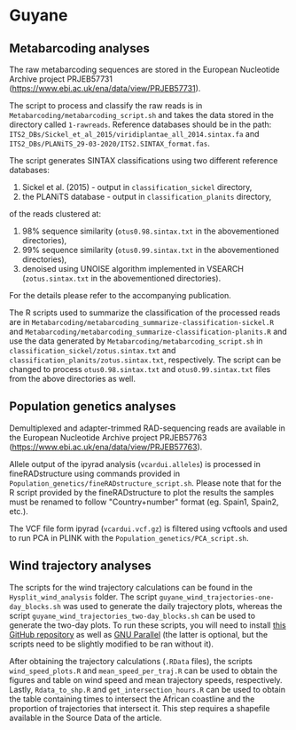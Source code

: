 # Guyane

## Metabarcoding analyses

The raw metabarcoding sequences are stored in the European Nucleotide Archive project PRJEB57731 (https://www.ebi.ac.uk/ena/data/view/PRJEB57731).

The script to process and classify the raw reads is in `Metabarcoding/metabarcoding_script.sh` and takes the data stored in the directory called `1-rawreads`. Reference databases should be in the path: `ITS2_DBs/Sickel_et_al_2015/viridiplantae_all_2014.sintax.fa` and `ITS2_DBs/PLANiTS_29-03-2020/ITS2.SINTAX_format.fas`.

The script generates SINTAX classifications using two different reference databases:
1. Sickel et al. (2015) - output in `classification_sickel` directory,
2. the PLANiTS database - output in `classification_planits` directory,

of the reads clustered at:
1. 98% sequence similarity (`otus0.98.sintax.txt` in the abovementioned directories),
2. 99% sequence similarity (`otus0.99.sintax.txt` in the abovementioned directories),
3. denoised using UNOISE algorithm implemented in VSEARCH (`zotus.sintax.txt` in the abovementioned directories).


For the details please refer to the accompanying publication.


The R scripts used to summarize the classification of the processed reads are in `Metabarcoding/metabarcoding_summarize-classification-sickel.R` and `Metabarcoding/metabarcoding_summarize-classification-planits.R` and use the data generated by `Metabarcoding/metabarcoding_script.sh` in `classification_sickel/zotus.sintax.txt` and  `classification_planits/zotus.sintax.txt`, respectively. The script can be changed to process `otus0.98.sintax.txt` and `otus0.99.sintax.txt` files from the above directories as well.


## Population genetics analyses

Demultiplexed and adapter-trimmed RAD-sequencing reads are available in the European Nucleotide Archive project PRJEB57763 (https://www.ebi.ac.uk/ena/data/view/PRJEB57763).

Allele output of the ipyrad analysis (`vcardui.alleles`) is processed in fineRADstructure using commands provided in `Population_genetics/fineRADstructure_script.sh`. Please note that for the R script provided by the fineRADstructure to plot the results the samples must be renamed to follow "Country+number" format (eg. Spain1, Spain2, etc.).

The VCF file form ipyrad (`vcardui.vcf.gz`) is filtered using vcftools and used to run PCA in PLINK with the `Population_genetics/PCA_script.sh`.

## Wind trajectory analyses

The scripts for the wind trajectory calculations can be found in the `Hysplit_wind_analysis` folder. The script `guyane_wind_trajectories-one-day_blocks.sh` was used to generate the daily trajectory plots, whereas the script `guyane_wind_trajectories_two-day_blocks.sh` can be used to generate the two-day plots. To run these scripts, you will need to install [this GitHub repository](https://github.com/etd530/Hysplit_R_interface) as well as [GNU Parallel](https://www.gnu.org/software/parallel/) (the latter is optional, but the scripts need to be slightly modified to be ran without it).

After obtaining the trajectory calculations (`.RData` files), the scripts `wind_speed_plots.R` and `mean_speed_per_traj.R` can be used to obtain the figures and table on wind speed and mean trajectory speeds, respectively. Lastly, `Rdata_to_shp.R` and `get_intersection_hours.R` can be used to obtain the table containing times to intersect the African coastline and the proportion of trajectories that intersect it. This step requires a shapefile available in the Source Data of the article.
